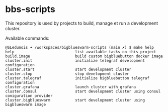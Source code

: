 # bbs-scripts

This repository is used by projects to build, manage et run a development cluster.

Available commands: 
```shell
@SLedunois ➜ /workspaces/bigblueswarm-scripts (main ✗) $ make help
help                           list available tasks on this project
build.image                    build custom bigbluebutton docker image
cluster.init                   initialize telegraf development configuration
cluster.start                  start development cluster
cluster.stop                   stop development cluster
cluster.telegraf               initialize bigbluebutton telegraf configuration
cluster.grafana                launch cluster with grafana
cluster.consul                 start development cluster using consul coniguration provider
cluster.bigblueswarm           start development cluster using bigblueswarm image
```
